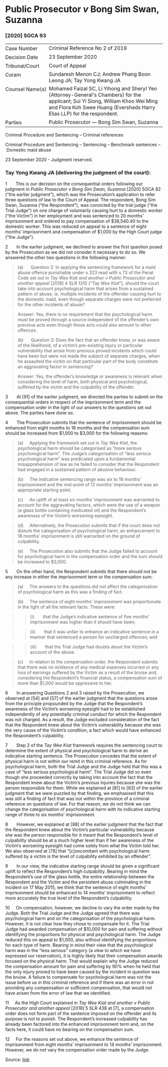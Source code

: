 <style>.footnotes::before { content: "Footnotes:"; }</style>
# Public Prosecutor _v_ Bong Sim Swan, Suzanna  

### \[2020\] SGCA 93

<table id="info-table"><tbody><tr class="info-row"><td class="txt-label" style="padding: 4px 0px; white-space: nowrap" valign="top">Case Number</td><td class="txt-body">Criminal Reference No 2 of 2019</td></tr><tr class="info-row"><td class="txt-label" style="padding: 4px 0px; white-space: nowrap" valign="top">Decision Date</td><td class="txt-body">23 September 2020</td></tr><tr class="info-row"><td class="txt-label" style="padding: 4px 0px; white-space: nowrap" valign="top">Tribunal/Court</td><td class="txt-body">Court of Appeal</td></tr><tr class="info-row"><td class="txt-label" style="padding: 4px 0px; white-space: nowrap" valign="top">Coram</td><td class="txt-body">Sundaresh Menon CJ; Andrew Phang Boon Leong JA; Tay Yong Kwang JA</td></tr><tr class="info-row"><td class="txt-label" style="padding: 4px 0px; white-space: nowrap" valign="top">Counsel Name(s)</td><td class="txt-body">Mohamed Faizal SC, Li Yihong and Sheryl Yeo (Attorney-General's Chambers) for the applicant; Sui Yi Siong, William Khoo Wei Ming and Flora Koh Swee Huang (Eversheds Harry Elias LLP) for the respondent.</td></tr><tr class="info-row"><td class="txt-label" style="padding: 4px 0px; white-space: nowrap" valign="top">Parties</td><td class="txt-body">Public Prosecutor — Bong Sim Swan, Suzanna</td></tr></tbody></table>

Criminal Procedure and Sentencing – Criminal references

Criminal Procedure and Sentencing – Sentencing – Benchmark sentences – Domestic maid abuse

23 September 2020 - Judgment reserved.

### Tay Yong Kwang JA (delivering the judgment of the court):

1       This is our decision on the consequential orders following our judgment in _Public Prosecutor v Bong Sim Swan, Suzanna_ <span class="citation">\[2020\] SGCA 82</span> (“the earlier judgment”), which was the Prosecution’s application to refer three questions of law to the Court of Appeal. The respondent, Bong Sim Swan, Suzanna (“the Respondent”), was convicted by the trial judge (“the Trial Judge”) on one charge of voluntarily causing hurt to a domestic worker (“the Victim”) in her employment and was sentenced to 20 months’ imprisonment and ordered to pay compensation of $38,540.40 to the domestic worker. This was reduced on appeal to a sentence of eight months’ imprisonment and compensation of $1,000 by the High Court judge (“the Judge”).

2       In the earlier judgment, we declined to answer the first question posed by the Prosecution as we did not consider it necessary to do so. We answered the other two questions in the following manner:

> (a)      Question 2: In applying the sentencing framework for a maid abuse offence punishable under s 323 read with s 73 of the Penal Code set out in _Tay Wee Kiat and another v Public Prosecutor and another appeal_ <span class="citation">\[2018\] 4 SLR 1315</span> (“_Tay Wee Kiat_”), should the court take into account psychological harm that arises from a sustained pattern of abuse, _ie_, multiple incidents of the offender causing hurt to the domestic maid, even though separate charges were not preferred for the other incidents of abuse?

> Answer: Yes, there is no requirement that the psychological harm must be proved through a source independent of the offender’s own previous acts even though those acts could also amount to other offences.

> (b)      Question 3: Does the fact that an offender knew, or was aware of the likelihood, of a victim’s pre-existing injury or particular vulnerability that arose from previous proved incidents which could have been but were not made the subject of separate charges, when he assaulted the victim on that particular part of the body constitute an aggravating factor in sentencing?

> Answer: Yes, the offender’s knowledge or awareness is relevant when considering the level of harm, both physical and psychological, suffered by the victim and the culpability of the offender.

3       At \[91\] of the earlier judgment, we directed the parties to submit on the consequential orders in respect of the imprisonment term and the compensation order in the light of our answers to the questions set out above. The parties have done so.

4       The Prosecution submits that the sentence of imprisonment should be enhanced from eight months to 18 months and the compensation sum should be increased from $1,000 to $3,000 for the following reasons:

> (a)     Applying the framework set out in _Tay Wee Kiat_, the psychological harm should be categorised as “more serious psychological harm”. The Judge’s categorisation of “less serious psychological harm” was predicated upon a fundamental misapprehension of law as he failed to consider that the Respondent had engaged in a sustained pattern of abusive behaviour.

> (b)     The indicative sentencing range was six to 18 months’ imprisonment and the mid-point of 12 months’ imprisonment was an appropriate starting point.

> (c)     An uplift of at least six months’ imprisonment was warranted to account for the aggravating factors, which were the use of a weapon (a glass bottle containing medicated oil) and the Respondent’s awareness of the Victim’s worsening eyesight.

> (d)     Alternatively, the Prosecution submits that if the court does not disturb the categorisation of psychological harm, an enhancement to 18 months’ imprisonment is still warranted on the ground of culpability.

> (e)     The Prosecution also submits that the Judge failed to account for psychological harm in the compensation order and the sum should be increased to $3,000.

5       On the other hand, the Respondent submits that there should not be any increase in either the imprisonment term or the compensation sum:

> (a)     The answers to the questions did not affect the categorisation of psychological harm as this was a finding of fact.

> (b)     The sentence of eight months’ imprisonment was proportionate in the light of all the relevant facts. These were:

>> (i)       that the Judge’s indicative sentence of five months’ imprisonment was higher than it should have been;

>> (ii)       that it was unfair to enhance an indicative sentence in a manner that sentenced a person for uncharged offences; and

>> (iii)       that the Trial Judge had doubts about the Victim’s account of the abuse.

> (c)     In relation to the compensation order, the Respondent submits that there was no evidence of any medical expenses incurred or any loss of earnings suffered by the Victim as a result of the bruise and, considering the Respondent’s financial status, a compensation sum of more than $1,000 would be oppressive to her.

6       In answering Questions 2 and 3 raised by the Prosecution, we observed at \[54\] and \[57\] of the earlier judgment that the questions arose from the principle propounded by the Judge that the Respondent’s awareness of the Victim’s worsening eyesight had to be established independently of any potentially criminal conduct for which the Respondent was not charged. As a result, the Judge excluded consideration of the fact that the Respondent knew about the Victim’s vulnerability because she was the very cause of the Victim’s condition, a fact which would have enhanced the Respondent’s culpability.

7       Step 2 of the _Tay Wee Kiat_ framework requires the sentencing court to determine the extent of physical and psychological harm to derive an indicative starting sentence. The Prosecution concedes that the extent of physical harm is not within our remit in this criminal reference. As for psychological harm, both the Trial Judge and the Judge held that this was a case of “less serious psychological harm”. The Trial Judge did so even though she proceeded correctly by taking into account the fact that the Respondent knew about the Victim’s previous injuries because she was the person responsible for them. While we explained at \[81\] to \[83\] of the earlier judgment that we were puzzled by that finding, we emphasised that this was still a finding of fact that was not within the province of a criminal reference on questions of law. For that reason, we do not think we can change the categorisation of psychological harm with its indicative starting range of three to six months’ imprisonment.

8       However, we explained at \[88\] of the earlier judgment that the fact that the Respondent knew about the Victim’s particular vulnerability because she was the person responsible for it meant that the Respondent’s level of culpability should be at a much higher level than if her awareness of the Victim’s worsening eyesight had come solely from what the Victim told her. We also observed at \[78\] that “\[c\]oncomitant with psychological harm suffered by a victim is the level of culpability exhibited by an offender”.

9       In our view, the indicative starting range should be given a significant uplift to reflect the Respondent’s high culpability. Bearing in mind the Respondent’s use of the glass bottle, the entire relationship between the Respondent and the Victim and the persistent abuse culminating in the incident on 17 May 2015, we think that the sentence of eight months’ imprisonment should be enhanced to 14 months’ imprisonment to reflect more accurately the true level of the Respondent’s culpability.

10     On compensation, however, we decline to vary the order made by the Judge. Both the Trial Judge and the Judge agreed that there was psychological harm and on the categorisation of the psychological harm. However, it is not clear how they chose to compensate for it. The Trial Judge had awarded compensation of $10,000 for pain and suffering without identifying the proportions for physical and psychological harm. The Judge reduced this on appeal to $1,000, also without identifying the proportions for each type of harm. Bearing in mind their view that the psychological harm was in the “less serious” category (a view to which we have expressed our reservation), it is highly likely that their compensation awards focused on the physical harm. That would explain why the Judge reduced the compensation amount for pain and suffering by 90% when he held that the only injury proved to have been caused by the incident in question was the bruise. A failure to compensate for psychological harm was not the issue before us in this criminal reference and if there was an error in not providing any compensation or sufficient compensation, that would not have arisen from the error of law that we identified.

11     As the High Court explained in _Tay Wee Kiat and another v Public Prosecutor and another appeal_ <span class="citation">\[2018\] 5 SLR 438</span> at \[7\], a compensation order does not form part of the sentence imposed on the offender and its purpose is not to punish. The Respondent’s increased culpability has already been factored into the enhanced imprisonment term and, on the facts here, it could have no bearing on the compensation sum.

12     For the reasons set out above, we enhance the sentence of imprisonment from eight months’ imprisonment to 14 months’ imprisonment. However, we do not vary the compensation order made by the Judge.


Source: [link](https://www.lawnet.sg:443/lawnet/web/lawnet/free-resources?p_p_id=freeresources_WAR_lawnet3baseportlet&p_p_lifecycle=1&p_p_state=normal&p_p_mode=view&_freeresources_WAR_lawnet3baseportlet_action=openContentPage&_freeresources_WAR_lawnet3baseportlet_docId=%2FJudgment%2F25002-SSP.xml)